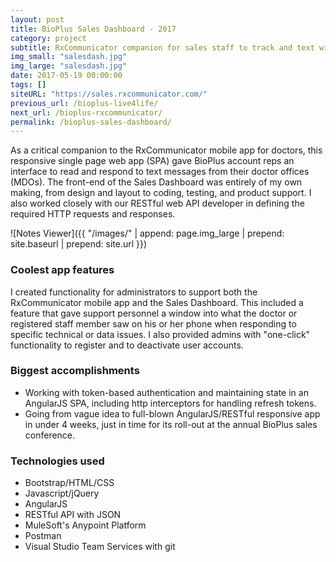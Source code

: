 ```yaml
---
layout: post
title: BioPlus Sales Dashboard - 2017
category: project
subtitle: RxCommunicator companion for sales staff to track and text with doctors ...
img_small: "salesdash.jpg"
img_large: "salesdash.jpg"
date: 2017-05-19 00:00:00
tags: []
siteURL: "https://sales.rxcommunicator.com/"
previous_url: /bioplus-live4life/
next_url: /bioplus-rxcommunicator/
permalink: /bioplus-sales-dashboard/
---
```

As a critical companion to the RxCommunicator mobile app for doctors, this responsive single page web app (SPA) gave BioPlus account reps an interface to read and respond to text messages from their doctor offices (MDOs). The front-end of the Sales Dashboard was entirely of my own making, from design and layout to coding, testing, and product support. I also worked closely with our RESTful web API developer in defining the required HTTP requests and responses.       

![Notes Viewer]({{ "/images/" | append: page.img_large | prepend: site.baseurl | prepend: site.url  }})

### Coolest app features
I created functionality for administrators to support both the RxCommunicator mobile app and the Sales Dashboard. This included a feature that gave support personnel a window into what the doctor or registered staff member saw on his or her phone when responding to specific technical or data issues. I also provided admins with "one-click" functionality to register and to deactivate user accounts.

### Biggest accomplishments
* Working with token-based authentication and maintaining state in an AngularJS SPA, including http interceptors for handling refresh tokens. 
* Going from vague idea to full-blown AngularJS/RESTful responsive app in under 4 weeks, just in time for its roll-out at the annual BioPlus sales conference.

### Technologies used
* Bootstrap/HTML/CSS
* Javascript/jQuery
* AngularJS
* RESTful API with JSON
* MuleSoft's Anypoint Platform
* Postman
* Visual Studio Team Services with git 
